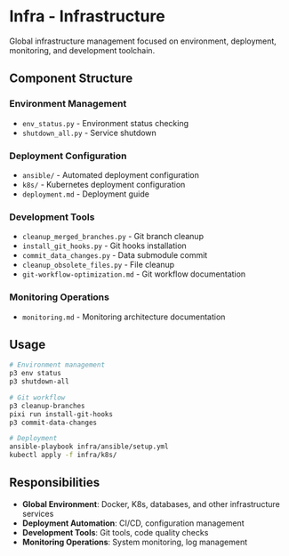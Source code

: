 # Infra - Infrastructure

Global infrastructure management focused on environment, deployment, monitoring, and development toolchain.

## Component Structure

### Environment Management
- `env_status.py` - Environment status checking
- `shutdown_all.py` - Service shutdown

### Deployment Configuration
- `ansible/` - Automated deployment configuration
- `k8s/` - Kubernetes deployment configuration
- `deployment.md` - Deployment guide

### Development Tools
- `cleanup_merged_branches.py` - Git branch cleanup
- `install_git_hooks.py` - Git hooks installation
- `commit_data_changes.py` - Data submodule commit
- `cleanup_obsolete_files.py` - File cleanup
- `git-workflow-optimization.md` - Git workflow documentation

### Monitoring Operations
- `monitoring.md` - Monitoring architecture documentation

## Usage

```bash
# Environment management
p3 env status
p3 shutdown-all

# Git workflow
p3 cleanup-branches
pixi run install-git-hooks
p3 commit-data-changes

# Deployment
ansible-playbook infra/ansible/setup.yml
kubectl apply -f infra/k8s/
```

## Responsibilities

- **Global Environment**: Docker, K8s, databases, and other infrastructure services
- **Deployment Automation**: CI/CD, configuration management
- **Development Tools**: Git tools, code quality checks
- **Monitoring Operations**: System monitoring, log management